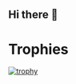 ## Hi there 👋
# Trophies
[![trophy](https://github-profile-trophy.vercel.app/?username=anmatngu)](https://github.com/anmatngu/github-profile-trophy)
<!--
**anmatngu/anmatngu** is a ✨ _special_ ✨ repository because its `README.md` (this file) appears on your GitHub profile.

Here are some ideas to get you started:

- 🔭 I’m currently working on ...
- 🌱 I’m currently learning ...
- 👯 I’m looking to collaborate on ...
- 🤔 I’m looking for help with ...
- 💬 Ask me about ...
- 📫 How to reach me: ...
- 😄 Pronouns: ...
- ⚡ Fun fact: ...
-->
